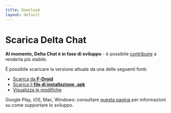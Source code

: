 ```yaml
---
title: Download
layout: default
---
```


# Scarica Delta Chat

**Al momento, Delta Chat è in fase di sviluppo** - è possibile [contribuire](support) a renderla più stabile.

È possibile scaricare la versione attuale da una delle seguenti fonti:

* [Scarica da **F-Droid**](https://f-droid.org/app/com.b44t.messenger)
* [Scarica il **file di installazione .apk**](https://f-droid.org/repository/browse/?fdid=com.b44t.messenger#downloadbutton)
* [Visualizza le modifiche](changelog)

Google Play, iOS, Mac, Windows: consultare [questa pagina](support) per informazioni su come supportare lo sviluppo.
